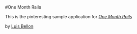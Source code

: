 #One Month Rails

This is the pinteresting sample application for
[*One Month Rails*](http://onemonthrails.com)

by [Luis Bellon](https://github.com/gruvylu/pinteresting)

